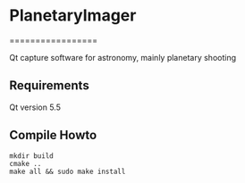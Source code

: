 # PlanetaryImager
=================

Qt capture software for astronomy, mainly planetary shooting 

Requirements
------------
Qt version 5.5

Compile Howto
-------------

    mkdir build
    cmake ..
    make all && sudo make install
    
